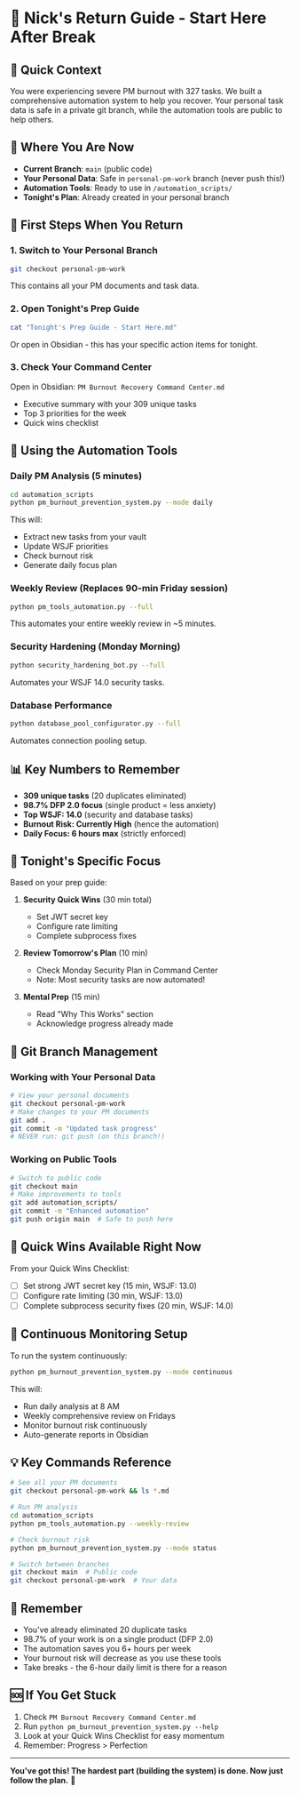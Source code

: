 # 🚀 Nick's Return Guide - Start Here After Break

## 🎯 Quick Context
You were experiencing severe PM burnout with 327 tasks. We built a comprehensive automation system to help you recover. Your personal task data is safe in a private git branch, while the automation tools are public to help others.

## 📍 Where You Are Now
- **Current Branch**: `main` (public code)
- **Your Personal Data**: Safe in `personal-pm-work` branch (never push this!)
- **Automation Tools**: Ready to use in `/automation_scripts/`
- **Tonight's Plan**: Already created in your personal branch

## 🔄 First Steps When You Return

### 1. Switch to Your Personal Branch
```bash
git checkout personal-pm-work
```
This contains all your PM documents and task data.

### 2. Open Tonight's Prep Guide
```bash
cat "Tonight's Prep Guide - Start Here.md"
```
Or open in Obsidian - this has your specific action items for tonight.

### 3. Check Your Command Center
Open in Obsidian: `PM Burnout Recovery Command Center.md`
- Executive summary with your 309 unique tasks
- Top 3 priorities for the week
- Quick wins checklist

## 🤖 Using the Automation Tools

### Daily PM Analysis (5 minutes)
```bash
cd automation_scripts
python pm_burnout_prevention_system.py --mode daily
```
This will:
- Extract new tasks from your vault
- Update WSJF priorities
- Check burnout risk
- Generate daily focus plan

### Weekly Review (Replaces 90-min Friday session)
```bash
python pm_tools_automation.py --full
```
This automates your entire weekly review in ~5 minutes.

### Security Hardening (Monday Morning)
```bash
python security_hardening_bot.py --full
```
Automates your WSJF 14.0 security tasks.

### Database Performance
```bash
python database_pool_configurator.py --full
```
Automates connection pooling setup.

## 📊 Key Numbers to Remember
- **309 unique tasks** (20 duplicates eliminated)
- **98.7% DFP 2.0 focus** (single product = less anxiety)
- **Top WSJF: 14.0** (security and database tasks)
- **Burnout Risk: Currently High** (hence the automation)
- **Daily Focus: 6 hours max** (strictly enforced)

## 🎯 Tonight's Specific Focus
Based on your prep guide:
1. **Security Quick Wins** (30 min total)
   - Set JWT secret key
   - Configure rate limiting
   - Complete subprocess fixes

2. **Review Tomorrow's Plan** (10 min)
   - Check Monday Security Plan in Command Center
   - Note: Most security tasks are now automated!

3. **Mental Prep** (15 min)
   - Read "Why This Works" section
   - Acknowledge progress already made

## 🔐 Git Branch Management

### Working with Your Personal Data
```bash
# View your personal documents
git checkout personal-pm-work
# Make changes to your PM documents
git add .
git commit -m "Updated task progress"
# NEVER run: git push (on this branch!)
```

### Working on Public Tools
```bash
# Switch to public code
git checkout main
# Make improvements to tools
git add automation_scripts/
git commit -m "Enhanced automation"
git push origin main  # Safe to push here
```

## 🚨 Quick Wins Available Right Now
From your Quick Wins Checklist:
- [ ] Set strong JWT secret key (15 min, WSJF: 13.0)
- [ ] Configure rate limiting (30 min, WSJF: 13.0)
- [ ] Complete subprocess security fixes (20 min, WSJF: 14.0)

## 📱 Continuous Monitoring Setup
To run the system continuously:
```bash
python pm_burnout_prevention_system.py --mode continuous
```
This will:
- Run daily analysis at 8 AM
- Weekly comprehensive review on Fridays
- Monitor burnout risk continuously
- Auto-generate reports in Obsidian

## 💡 Key Commands Reference
```bash
# See all your PM documents
git checkout personal-pm-work && ls *.md

# Run PM analysis
cd automation_scripts
python pm_tools_automation.py --weekly-review

# Check burnout risk
python pm_burnout_prevention_system.py --mode status

# Switch between branches
git checkout main  # Public code
git checkout personal-pm-work  # Your data
```

## 🎉 Remember
- You've already eliminated 20 duplicate tasks
- 98.7% of your work is on a single product (DFP 2.0)
- The automation saves you 6+ hours per week
- Your burnout risk will decrease as you use these tools
- Take breaks - the 6-hour daily limit is there for a reason

## 🆘 If You Get Stuck
1. Check `PM Burnout Recovery Command Center.md` 
2. Run `python pm_burnout_prevention_system.py --help`
3. Look at your Quick Wins Checklist for easy momentum
4. Remember: Progress > Perfection

---

**You've got this! The hardest part (building the system) is done. Now just follow the plan.** 🚀